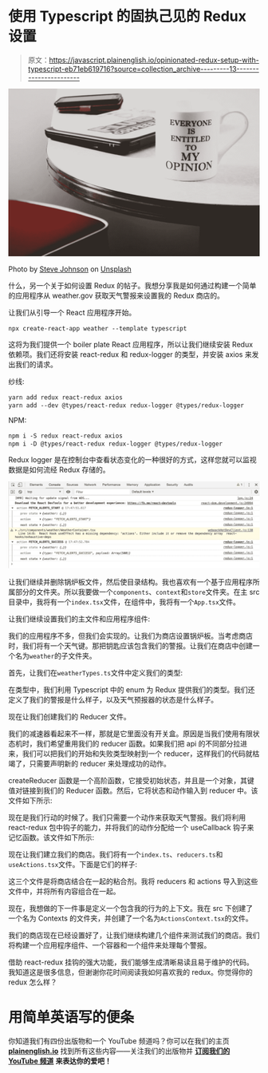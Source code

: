 # 使用 Typescript 的固执己见的 Redux 设置

> 原文：<https://javascript.plainenglish.io/opinionated-redux-setup-with-typescript-eb71eb619716?source=collection_archive---------13----------------------->

![](img/cea66393139e6df424c4035b7efbab5e.png)

Photo by [Steve Johnson](https://unsplash.com/@steve_j?utm_source=unsplash&utm_medium=referral&utm_content=creditCopyText) on [Unsplash](https://unsplash.com/s/photos/opinion?utm_source=unsplash&utm_medium=referral&utm_content=creditCopyText)

什么，另一个关于如何设置 Redux 的帖子。我想分享我是如何通过构建一个简单的应用程序从 weather.gov 获取天气警报来设置我的 Redux 商店的。

让我们从引导一个 React 应用程序开始。

```
npx create-react-app weather --template typescript
```

这将为我们提供一个 boiler plate React 应用程序，所以让我们继续安装 Redux 依赖项。我们还将安装 react-redux 和 redux-logger 的类型，并安装 axios 来发出我们的请求。

纱线:

```
yarn add redux react-redux axios
yarn add --dev @types/react-redux redux-logger @types/redux-logger
```

NPM:

```
npm i -S redux react-redux axios
npm i -D @types/react-redux redux-logger @types/redux-logger
```

Redux logger 是在控制台中查看状态变化的一种很好的方式，这样您就可以监视数据是如何流经 Redux 存储的。

![](img/14dfc928340054f1313f5a9d63c7f85c.png)

让我们继续并删除锅炉板文件，然后使目录结构。我也喜欢有一个基于应用程序所属部分的文件夹。所以我要做一个`components`、`context`和`store`文件夹。在主 src 目录中，我将有一个`index.tsx`文件，在组件中，我将有一个`App.tsx`文件。

让我们继续设置我们的主文件和应用程序组件:

我们的应用程序不多，但我们会实现的。让我们为商店设置锅炉板。当考虑商店时，我们将有一个天气键。那把钥匙应该包含我们的警报。让我们在商店中创建一个名为`weather`的子文件夹。

首先，让我们在`weatherTypes.ts`文件中定义我们的类型:

在类型中，我们利用 Typescript 中的 enum 为 Redux 提供我们的类型。我们还定义了我们的警报是什么样子，以及天气预报器的状态是什么样子。

现在让我们创建我们的 Reducer 文件。

我们的减速器看起来不一样，那就是它里面没有开关盒。原因是当我们使用有限状态机时，我们希望重用我们的 reducer 函数。如果我们把 api 的不同部分拉进来，我们可以把我们的开始和失败类型映射到一个 reducer，这样我们的代码就枯竭了，只需要声明新的 reducer 来处理成功的动作。

createReducer 函数是一个高阶函数，它接受初始状态，并且是一个对象，其键值对链接到我们的 Reducer 函数。然后，它将状态和动作输入到 reducer 中。该文件如下所示:

现在是我们行动的时候了。我们只需要一个动作来获取天气警报。我们将利用 react-redux 包中钩子的能力，并将我们的动作分配给一个 useCallback 钩子来记忆函数。该文件如下所示:

现在让我们建立我们的商店。我们将有一个`index.ts`、`reducers.ts`和`useActions.tsx`文件。下面是它们的样子:

这三个文件是将商店结合在一起的粘合剂。我将 reducers 和 actions 导入到这些文件中，并将所有内容组合在一起。

现在，我想做的下一件事是定义一个包含我的行为的上下文。我在 src 下创建了一个名为 Contexts 的文件夹，并创建了一个名为`ActionsContext.tsx`的文件。

我们的商店现在已经设置好了，让我们继续构建几个组件来测试我们的商店。我们将构建一个应用程序组件、一个容器和一个组件来处理每个警报。

借助 react-redux 挂钩的强大功能，我们能够生成清晰易读且易于维护的代码。我知道这是很多信息，但谢谢你花时间阅读我如何喜欢我的 redux。你觉得你的 redux 怎么样？

# **用简单英语写的便条**

你知道我们有四份出版物和一个 YouTube 频道吗？你可以在我们的主页 [**plainenglish.io**](https://plainenglish.io/) 找到所有这些内容——关注我们的出版物并 [**订阅我们的 YouTube 频道**](https://www.youtube.com/channel/UCtipWUghju290NWcn8jhyAw) **来表达你的爱吧！**